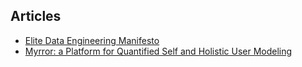 ## Articles

<div class="space-y-4">
    <ul class="list-disc list-inside space-y-1">
        <li><a class="rounded-md py-1 px-1 hover:bg-gray-400"  href="https://medium.com/agile-lab-engineering/elite-data-engineering-manifesto-c19d8355e20b">Elite Data Engineering Manifesto</a></li>
        <li><a class="rounded-md py-1 px-1 hover:bg-gray-400" href="https://dl.acm.org/doi/10.1145/3213586.3225224">Myrror: a Platform for Quantified Self and Holistic User Modeling</a></li>
    </ul>
</div>